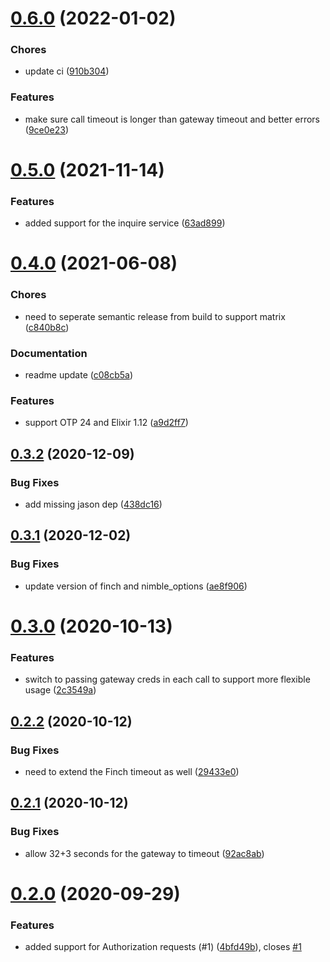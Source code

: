 # [0.6.0](https://github.com/forest/card_connect_client/compare/v0.5.0...v0.6.0) (2022-01-02)


### Chores

* update ci ([910b304](https://github.com/forest/card_connect_client/commit/910b304e2f38283417d8f545b8f4de1970299c53))


### Features

* make sure call timeout is longer than gateway timeout and better errors ([9ce0e23](https://github.com/forest/card_connect_client/commit/9ce0e236cdc961e4c63e5c51897581980551cf3c))

# [0.5.0](https://github.com/forest/card_connect_client/compare/v0.4.0...v0.5.0) (2021-11-14)


### Features

* added support for the inquire service ([63ad899](https://github.com/forest/card_connect_client/commit/63ad8991bdd8ddea109f129b98629d7765a44135))

# [0.4.0](https://github.com/forest/card_connect_client/compare/v0.3.2...v0.4.0) (2021-06-08)


### Chores

* need to seperate semantic release from build to support matrix ([c840b8c](https://github.com/forest/card_connect_client/commit/c840b8caed5cce956cf6e1aa31bf0530223b1222))


### Documentation

* readme update ([c08cb5a](https://github.com/forest/card_connect_client/commit/c08cb5ad9d087e914ff133369c46fc216b4992c2))


### Features

* support OTP 24 and Elixir 1.12 ([a9d2ff7](https://github.com/forest/card_connect_client/commit/a9d2ff77ac1bb04b135784fcd49e60f2a41add86))

## [0.3.2](https://github.com/forest/card-connect-client/compare/v0.3.1...v0.3.2) (2020-12-09)


### Bug Fixes

* add missing jason dep ([438dc16](https://github.com/forest/card-connect-client/commit/438dc1694b00521ac0494a89f19a269013ee43e1))

## [0.3.1](https://github.com/forest/card-connect-client/compare/v0.3.0...v0.3.1) (2020-12-02)


### Bug Fixes

* update version of finch and nimble_options ([ae8f906](https://github.com/forest/card-connect-client/commit/ae8f906ab7afe44904ae79349bcb55b0c5ce06eb))

# [0.3.0](https://github.com/forest/card-connect-client/compare/v0.2.2...v0.3.0) (2020-10-13)


### Features

* switch to passing gateway creds in each call to support more flexible usage ([2c3549a](https://github.com/forest/card-connect-client/commit/2c3549ac4f403889639fdef37bc77f2cea2f014d))

## [0.2.2](https://github.com/forest/card-connect-client/compare/v0.2.1...v0.2.2) (2020-10-12)


### Bug Fixes

* need to extend the Finch timeout as well ([29433e0](https://github.com/forest/card-connect-client/commit/29433e0860eaf2360f2749668113af189dc5ddde))

## [0.2.1](https://github.com/forest/card-connect-client/compare/v0.2.0...v0.2.1) (2020-10-12)


### Bug Fixes

* allow 32+3 seconds for the gateway to timeout ([92ac8ab](https://github.com/forest/card-connect-client/commit/92ac8ab1e2c9768f671f425d2af805b81ae6109d))

# [0.2.0](https://github.com/forest/card-connect-client/compare/v0.1.0...v0.2.0) (2020-09-29)


### Features

* added support for Authorization requests (#1) ([4bfd49b](https://github.com/forest/card-connect-client/commit/4bfd49b732b95176475213dde1b9188a51f3627d)), closes [#1](https://github.com/forest/card-connect-client/issues/1)
